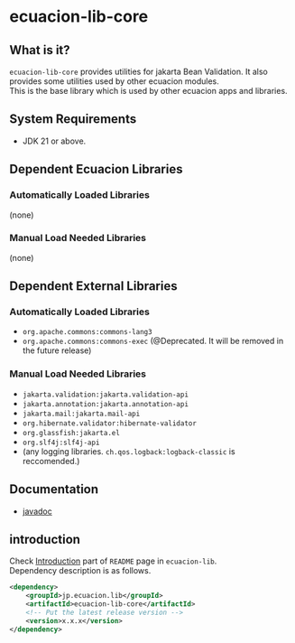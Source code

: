 # ecuacion-lib-core

## What is it?

`ecuacion-lib-core` provides utilities for jakarta Bean Validation.
It also provides some utilities used by other ecuacion modules.  
This is the base library which is used by other ecuacion apps and libraries.  

## System Requirements

- JDK 21 or above.

## Dependent Ecuacion Libraries

### Automatically Loaded Libraries

(none)

### Manual Load Needed Libraries

(none)

## Dependent External Libraries

### Automatically Loaded Libraries

- `org.apache.commons:commons-lang3`
- `org.apache.commons:commons-exec` (@Deprecated. It will be removed in the future release)

### Manual Load Needed Libraries

- `jakarta.validation:jakarta.validation-api`
- `jakarta.annotation:jakarta.annotation-api`
- `jakarta.mail:jakarta.mail-api`
- `org.hibernate.validator:hibernate-validator`
- `org.glassfish:jakarta.el`
- `org.slf4j:slf4j-api`
- (any logging libraries. `ch.qos.logback:logback-classic` is reccomended.)

## Documentation

- [javadoc](https://javadoc.ecuacion.jp/apidocs/ecuacion-lib-core/)

## introduction

Check [Introduction](https://github.com/ecuacion-jp/ecuacion-lib) part of `README` page in `ecuacion-lib`.  
Dependency description is as follows.

```xml
<dependency>
    <groupId>jp.ecuacion.lib</groupId>
    <artifactId>ecuacion-lib-core</artifactId>
    <!-- Put the latest release version -->
    <version>x.x.x</version>
</dependency>
```
